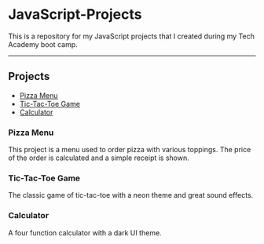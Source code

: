 # JavaScript-Projects
This is a repository for my JavaScript projects that I created during my Tech Academy boot camp.

<hr>

## Projects
* [Pizza Menu](basic_javascript_projects/project_14_pizza_project)
* [Tic-Tac-Toe Game](basic_javascript_projects/project_12_tictactoe)
* [Calculator](basic_javascript_projects/project_13_calculator)

### Pizza Menu

This project is a menu used to order pizza with various toppings. The price of the order is calculated and a simple receipt is shown.

### Tic-Tac-Toe Game
The classic game of tic-tac-toe with a neon theme and great sound effects.

### Calculator

A four function calculator with a dark UI theme.
